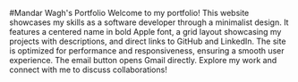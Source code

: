 #Mandar Wagh's Portfolio
Welcome to my portfolio! This website showcases my skills as a software developer through a minimalist design. It features a centered name in bold Apple font, a grid layout showcasing my projects with descriptions, and direct links to GitHub and LinkedIn. The site is optimized for performance and responsiveness, ensuring a smooth user experience. The email button opens Gmail directly. Explore my work and connect with me to discuss collaborations!
